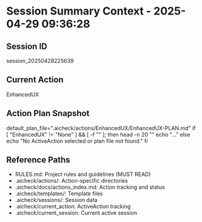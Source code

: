 # Session Summary Context - 2025-04-29 09:36:28

## Session ID

session_20250428225639

## Current Action

EnhancedUX

## Action Plan Snapshot

default_plan_file=".aicheck/actions/EnhancedUX/EnhancedUX-PLAN.md"
if [ "EnhancedUX" != "None" ] && [ -f "" ]; then
head -n 20 ""
echo "..."
else
echo "No ActiveAction selected or plan file not found."
fi

## Reference Paths

- RULES.md: Project rules and guidelines (MUST READ)
- .aicheck/actions/: Action-specific directories
- .aicheck/docs/actions_index.md: Action tracking and status
- .aicheck/templates/: Template files
- .aicheck/sessions/: Session data
- .aicheck/current_action: ActiveAction tracking
- .aicheck/current_session: Current active session
